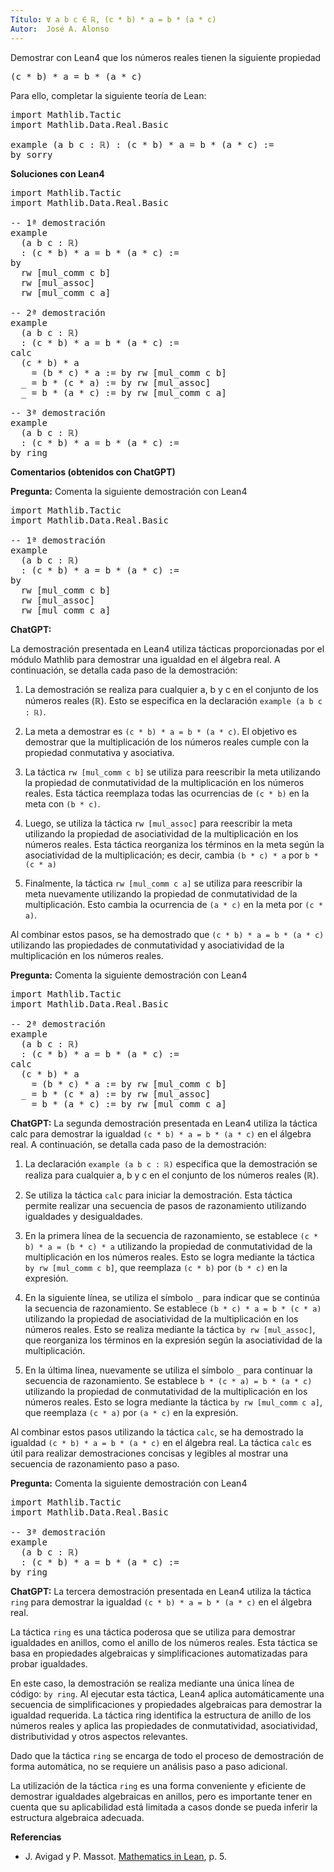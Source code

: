 ```yaml
---
Título: ∀ a b c ∈ ℝ, (c * b) * a = b * (a * c)
Autor:  José A. Alonso
---
```


Demostrar con Lean4 que los números reales tienen la siguiente propiedad
<pre lang="text">
(c * b) * a = b * (a * c)
</pre>

Para ello, completar la siguiente teoría de Lean:

<pre lang="lean">
import Mathlib.Tactic
import Mathlib.Data.Real.Basic

example (a b c : ℝ) : (c * b) * a = b * (a * c) :=
by sorry
</pre>

<b>Soluciones con Lean4</b>

<pre lang="lean">
import Mathlib.Tactic
import Mathlib.Data.Real.Basic

-- 1ª demostración
example
  (a b c : ℝ)
  : (c * b) * a = b * (a * c) :=
by
  rw [mul_comm c b]
  rw [mul_assoc]
  rw [mul_comm c a]

-- 2ª demostración
example
  (a b c : ℝ)
  : (c * b) * a = b * (a * c) :=
calc
  (c * b) * a
    = (b * c) * a := by rw [mul_comm c b]
  _ = b * (c * a) := by rw [mul_assoc]
  _ = b * (a * c) := by rw [mul_comm c a]

-- 3ª demostración
example
  (a b c : ℝ)
  : (c * b) * a = b * (a * c) :=
by ring
</pre>

<b>Comentarios (obtenidos con ChatGPT)</b>

**Pregunta:** Comenta la siguiente demostración con Lean4
<pre lang="lean">
import Mathlib.Tactic
import Mathlib.Data.Real.Basic

-- 1ª demostración
example
  (a b c : ℝ)
  : (c * b) * a = b * (a * c) :=
by
  rw [mul_comm c b]
  rw [mul_assoc]
  rw [mul_comm c a]
</pre>

**ChatGPT:**

La demostración presentada en Lean4 utiliza tácticas proporcionadas por el módulo Mathlib para demostrar una igualdad en el álgebra real. A continuación, se detalla cada paso de la demostración:

1. La demostración se realiza para cualquier a, b y c en el conjunto de los números reales (ℝ). Esto se especifica en la declaración `example (a b c : ℝ)`.

2. La meta a demostrar es `(c * b) * a = b * (a * c)`. El objetivo es demostrar que la multiplicación de los números reales cumple con la propiedad conmutativa y asociativa.

3. La táctica `rw [mul_comm c b]` se utiliza para reescribir la meta utilizando la propiedad de conmutatividad de la multiplicación en los números reales. Esta táctica reemplaza todas las ocurrencias de `(c * b)` en la meta con `(b * c)`.

4. Luego, se utiliza la táctica `rw [mul_assoc]` para reescribir la meta utilizando la propiedad de asociatividad de la multiplicación en los números reales. Esta táctica reorganiza los términos en la meta según la asociatividad de la multiplicación; es decir, cambia `(b * c) * a` por `b * (c * a)`

5. Finalmente, la táctica `rw [mul_comm c a]` se utiliza para reescribir la meta nuevamente utilizando la propiedad de conmutatividad de la multiplicación. Esto cambia la ocurrencia de `(a * c)` en la meta por `(c * a)`.

Al combinar estos pasos, se ha demostrado que `(c * b) * a = b * (a * c)` utilizando las propiedades de conmutatividad y asociatividad de la multiplicación en los números reales.

**Pregunta:** Comenta la siguiente demostración con Lean4
<pre lang="lean">
import Mathlib.Tactic
import Mathlib.Data.Real.Basic

-- 2ª demostración
example
  (a b c : ℝ)
  : (c * b) * a = b * (a * c) :=
calc
  (c * b) * a
    = (b * c) * a := by rw [mul_comm c b]
  _ = b * (c * a) := by rw [mul_assoc]
  _ = b * (a * c) := by rw [mul_comm c a]
</pre>

**ChatGPT:** La segunda demostración presentada en Lean4 utiliza la táctica calc para demostrar la igualdad `(c * b) * a = b * (a * c)` en el álgebra real. A continuación, se detalla cada paso de la demostración:

1. La declaración `example (a b c : ℝ)` especifica que la demostración se realiza para cualquier a, b y c en el conjunto de los números reales (ℝ).

2. Se utiliza la táctica `calc` para iniciar la demostración. Esta táctica permite realizar una secuencia de pasos de razonamiento utilizando igualdades y desigualdades.

3. En la primera línea de la secuencia de razonamiento, se establece `(c * b) * a = (b * c) * a` utilizando la propiedad de conmutatividad de la multiplicación en los números reales. Esto se logra mediante la táctica `by rw [mul_comm c b]`, que reemplaza `(c * b)` por `(b * c)` en la expresión.

4. En la siguiente línea, se utiliza el símbolo `_` para indicar que se continúa la secuencia de razonamiento. Se establece `(b * c) * a = b * (c * a)` utilizando la propiedad de asociatividad de la multiplicación en los números reales. Esto se realiza mediante la táctica `by rw [mul_assoc]`, que reorganiza los términos en la expresión según la asociatividad de la multiplicación.

5. En la última línea, nuevamente se utiliza el símbolo `_` para continuar la secuencia de razonamiento. Se establece `b * (c * a) = b * (a * c)` utilizando la propiedad de conmutatividad de la multiplicación en los números reales. Esto se logra mediante la táctica `by rw [mul_comm c a]`, que reemplaza `(c * a)` por `(a * c)` en la expresión.

Al combinar estos pasos utilizando la táctica `calc`, se ha demostrado la igualdad `(c * b) * a = b * (a * c)` en el álgebra real. La táctica `calc` es útil para realizar demostraciones concisas y legibles al mostrar una secuencia de razonamiento paso a paso.

**Pregunta:** Comenta la siguiente demostración con Lean4
<pre lang="lean">
import Mathlib.Tactic
import Mathlib.Data.Real.Basic

-- 3ª demostración
example
  (a b c : ℝ)
  : (c * b) * a = b * (a * c) :=
by ring
</pre>

**ChatGPT:** La tercera demostración presentada en Lean4 utiliza la táctica `ring` para demostrar la igualdad `(c * b) * a = b * (a * c)` en el álgebra real.

La táctica `ring` es una táctica poderosa que se utiliza para demostrar igualdades en anillos, como el anillo de los números reales. Esta táctica se basa en propiedades algebraicas y simplificaciones automatizadas para probar igualdades.

En este caso, la demostración se realiza mediante una única línea de código: `by ring`. Al ejecutar esta táctica, Lean4 aplica automáticamente una secuencia de simplificaciones y propiedades algebraicas para demostrar la igualdad requerida. La táctica ring identifica la estructura de anillo de los números reales y aplica las propiedades de conmutatividad, asociatividad, distributividad y otros aspectos relevantes.

Dado que la táctica `ring` se encarga de todo el proceso de demostración de forma automática, no se requiere un análisis paso a paso adicional.

La utilización de la táctica `ring` es una forma conveniente y eficiente de demostrar igualdades algebraicas en anillos, pero es importante tener en cuenta que su aplicabilidad está limitada a casos donde se pueda inferir la estructura algebraica adecuada.

<b>Referencias</b>

+ J. Avigad y P. Massot. [Mathematics in Lean](https://bit.ly/3U4UjBk), p. 5.
